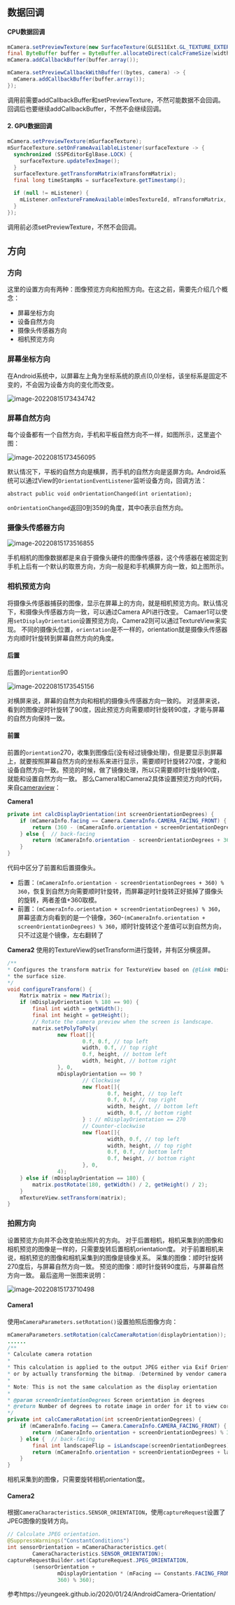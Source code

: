## 数据回调

#### CPU数据回调

```java
mCamera.setPreviewTexture(new SurfaceTexture(GLES11Ext.GL_TEXTURE_EXTERNAL_OES));
final ByteBuffer buffer = ByteBuffer.allocateDirect(calcFrameSize(width, height));
mCamera.addCallbackBuffer(buffer.array());

mCamera.setPreviewCallbackWithBuffer((bytes, camera) -> {
  mCamera.addCallbackBuffer(buffer.array());
});
```

调用前需要addCallbackBuffer和setPreviewTexture，不然可能数据不会回调。回调后也要继续addCallbackBuffer，不然不会继续回调。



#### 2. GPU数据回调

```java
mCamera.setPreviewTexture(mSurfaceTexture);
mSurfaceTexture.setOnFrameAvailableListener(surfaceTexture -> {
  synchronized (SSPEditorEglBase.LOCK) {
    surfaceTexture.updateTexImage();
  }
  surfaceTexture.getTransformMatrix(mTransformMatrix);
  final long timeStampNs = surfaceTexture.getTimestamp();

  if (null != mListener) {
    mListener.onTextureFrameAvailable(mOesTextureId, mTransformMatrix, timeStampNs);
  }
});
```

调用前必须setPreviewTexture，不然不会回调。



## 方向

### 方向

这里的设置方向有两种：图像预览方向和拍照方向。在这之前，需要先介绍几个概念：

- 屏幕坐标方向
- 设备自然方向
- 摄像头传感器方向
- 相机预览方向

### 屏幕坐标方向

在Android系统中，以屏幕左上角为坐标系统的原点(0,0)坐标，该坐标系是固定不变的，不会因为设备方向的变化而改变。

![image-20220815173434742](.asserts/image-20220815173434742.png)

### 屏幕自然方向

每个设备都有一个自然方向，手机和平板自然方向不一样，如图所示，这里盗个图：

![image-20220815173456095](.asserts/image-20220815173456095.png)

默认情况下，平板的自然方向是横屏，而手机的自然方向是竖屏方向。Android系统可以通过View的`OrientationEventListener`监听设备方向，回调方法：

```
abstract public void onOrientationChanged(int orientation);
```

`onOrientationChanged`返回0到359的角度，其中0表示自然方向。



### 摄像头传感器方向

![image-20220815173516855](.asserts/image-20220815173516855.png)

手机相机的图像数据都是来自于摄像头硬件的图像传感器，这个传感器在被固定到手机上后有一个默认的取景方向，方向一般是和手机横屏方向一致，如上图所示。



### 相机预览方向

将摄像头传感器捕获的图像，显示在屏幕上的方向，就是相机预览方向。默认情况下，和摄像头传感器方向一致，可以通过Camera API进行改变。
Camaer1可以使用`setDisplayOrientation`设置预览方向，Camera2则可以通过TextureView来实现。
不同的摄像头位置，`orientation`是不一样的，orientation就是摄像头传感器方向顺时针旋转到屏幕自然方向的角度。

#### 后置

后置的`orientation`90

![image-20220815173545156](.asserts/image-20220815173545156.png)

对横屏来说，屏幕的自然方向和相机的摄像头传感器方向一致的。
对竖屏来说，看到的图像逆时针旋转了90度，因此预览方向需要顺时针旋转90度，才能与屏幕的自然方向保持一致。

#### 前置

前置的`orientation`270，收集到图像后(没有经过镜像处理)，但是要显示到屏幕上，就要按照屏幕自然方向的坐标系来进行显示，需要顺时针旋转270度，才能和设备自然方向一致。预览的时候，做了镜像处理，所以只需要顺时针旋转90度，就能和设置自然方向一致。
那么Camera1和Camera2具体设置预览方向的代码，来自[cameraview](https://github.com/google/cameraview)：

**Camera1**

```java
private int calcDisplayOrientation(int screenOrientationDegrees) {
    if (mCameraInfo.facing == Camera.CameraInfo.CAMERA_FACING_FRONT) {
        return (360 - (mCameraInfo.orientation + screenOrientationDegrees) % 360) % 360;    // compensate the mirror
    } else {  // back-facing
        return (mCameraInfo.orientation - screenOrientationDegrees + 360) % 360;
    }
}
```

代码中区分了前置和后置摄像头。

- 后置：`(mCameraInfo.orientation - screenOrientationDegrees + 360) % 360`，恢复到自然方向需要顺时针旋转，而屏幕逆时针旋转正好抵掉了摄像头的旋转，两者差值+360取模。
- 前置：`(mCameraInfo.orientation + screenOrientationDegrees) % 360`，屏幕竖直方向看到的是一个镜像，360-`(mCameraInfo.orientation + screenOrientationDegrees) % 360`，顺时针旋转这个差值可以到自然方向，只不过这是个镜像，左右翻转了

**Camera2**
使用的TextureView的setTransform进行旋转，并有区分横竖屏。

```java
/**
* Configures the transform matrix for TextureView based on {@link #mDisplayOrientation} and
* the surface size.
*/
void configureTransform() {
    Matrix matrix = new Matrix();
    if (mDisplayOrientation % 180 == 90) {
        final int width = getWidth();
        final int height = getHeight();
        // Rotate the camera preview when the screen is landscape.
        matrix.setPolyToPoly(
                new float[]{
                        0.f, 0.f, // top left
                        width, 0.f, // top right
                        0.f, height, // bottom left
                        width, height, // bottom right
                }, 0,
                mDisplayOrientation == 90 ?
                        // Clockwise
                        new float[]{
                                0.f, height, // top left
                                0.f, 0.f, // top right
                                width, height, // bottom left
                                width, 0.f, // bottom right
                        } : // mDisplayOrientation == 270
                        // Counter-clockwise
                        new float[]{
                                width, 0.f, // top left
                                width, height, // top right
                                0.f, 0.f, // bottom left
                                0.f, height, // bottom right
                        }, 0,
                4);
    } else if (mDisplayOrientation == 180) {
        matrix.postRotate(180, getWidth() / 2, getHeight() / 2);
    }
    mTextureView.setTransform(matrix);
}
```



### 拍照方向

设置预览方向并不会改变拍出照片的方向。
对于后置相机，相机采集到的图像和相机预览的图像是一样的，只需要旋转后置相机orientation度。
对于前置相机来说，相机预览的图像和相机采集到的图像是镜像关系。
采集的图像：顺时针旋转270度后，与屏幕自然方向一致。
预览的图像：顺时针旋转90度后，与屏幕自然方向一致。
最后盗用一张图来说明：

![image-20220815173710498](.asserts/image-20220815173710498.png)

#### Camera1

使用`mCameraParameters.setRotation()`设置拍照后图像方向：

```java
mCameraParameters.setRotation(calcCameraRotation(displayOrientation));
......
/**
* Calculate camera rotation
*
* This calculation is applied to the output JPEG either via Exif Orientation tag
* or by actually transforming the bitmap. (Determined by vendor camera API implementation)
*
* Note: This is not the same calculation as the display orientation
*
* @param screenOrientationDegrees Screen orientation in degrees
* @return Number of degrees to rotate image in order for it to view correctly.
*/
private int calcCameraRotation(int screenOrientationDegrees) {
    if (mCameraInfo.facing == Camera.CameraInfo.CAMERA_FACING_FRONT) {
        return (mCameraInfo.orientation + screenOrientationDegrees) % 360;
    } else {  // back-facing
        final int landscapeFlip = isLandscape(screenOrientationDegrees) ? 180 : 0;
        return (mCameraInfo.orientation + screenOrientationDegrees + landscapeFlip) % 360;
    }
}
```

相机采集到的图像，只需要旋转相机orientation度。

#### Camera2

根据`CameraCharacteristics.SENSOR_ORIENTATION`，使用`captureRequest`设置了JPEG图像的旋转方向。

```java
// Calculate JPEG orientation.
@SuppressWarnings("ConstantConditions")
int sensorOrientation = mCameraCharacteristics.get(
        CameraCharacteristics.SENSOR_ORIENTATION);
captureRequestBuilder.set(CaptureRequest.JPEG_ORIENTATION,
        (sensorOrientation +
                mDisplayOrientation * (mFacing == Constants.FACING_FRONT ? 1 : -1) +
                360) % 360);
```



参考https://yeungeek.github.io/2020/01/24/AndroidCamera-Orientation/